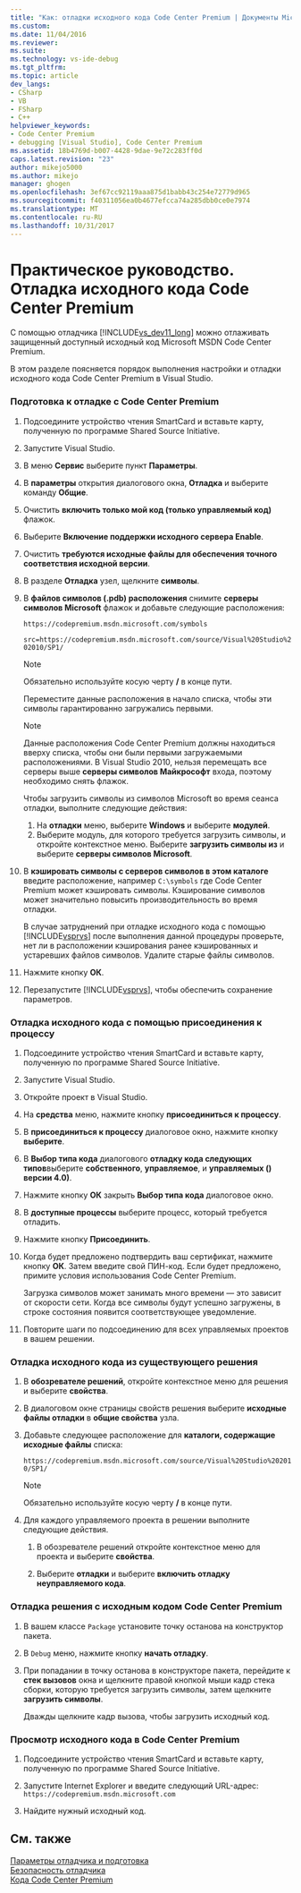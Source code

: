 ```yaml
---
title: "Как: отладки исходного кода Code Center Premium | Документы Microsoft"
ms.custom: 
ms.date: 11/04/2016
ms.reviewer: 
ms.suite: 
ms.technology: vs-ide-debug
ms.tgt_pltfrm: 
ms.topic: article
dev_langs:
- CSharp
- VB
- FSharp
- C++
helpviewer_keywords:
- Code Center Premium
- debugging [Visual Studio], Code Center Premium
ms.assetid: 18b4769d-b007-4428-9dae-9e72c283ff0d
caps.latest.revision: "23"
author: mikejo5000
ms.author: mikejo
manager: ghogen
ms.openlocfilehash: 3ef67cc92119aaa875d1babb43c254e72779d965
ms.sourcegitcommit: f40311056ea0b4677efcca74a285dbb0ce0e7974
ms.translationtype: MT
ms.contentlocale: ru-RU
ms.lasthandoff: 10/31/2017
---
```

# <a name="how-to-debug-with-code-center-premium-source"></a>Практическое руководство. Отладка исходного кода Code Center Premium
С помощью отладчика [!INCLUDE[vs_dev11_long](../data-tools/includes/vs_dev11_long_md.md)] можно отлаживать защищенный доступный исходный код Microsoft MSDN Code Center Premium.  
  
 В этом разделе поясняется порядок выполнения настройки и отладки исходного кода Code Center Premium в Visual Studio.  
  
### <a name="to-prepare-for-debugging-with-code-center-premium"></a>Подготовка к отладке с Code Center Premium  
  
1.  Подсоедините устройство чтения SmartCard и вставьте карту, полученную по программе Shared Source Initiative.  
  
2.  Запустите Visual Studio.  
  
3.  В меню **Сервис** выберите пункт **Параметры**.  
  
4.  В **параметры** открытия диалогового окна, **Отладка** и выберите команду **Общие**.  
  
5.  Очистить **включить только мой код (только управляемый код)** флажок.  
  
6.  Выберите **Включение поддержки исходного сервера Enable**.  
  
7.  Очистить **требуются исходные файлы для обеспечения точного соответствия исходной версии**.  
  
8.  В разделе **Отладка** узел, щелкните **символы**.  
  
9. В **файлов символов (.pdb) расположения** снимите **серверы символов Microsoft** флажок и добавьте следующие расположения:  
  
     `https://codepremium.msdn.microsoft.com/symbols`  
  
     `src=https://codepremium.msdn.microsoft.com/source/Visual%20Studio%202010/SP1/`  
  
    > [!NOTE]
    >  Обязательно используйте косую черту **/**  в конце пути.  
  
     Переместите данные расположения в начало списка, чтобы эти символы гарантированно загружались первыми.  
  
    > [!NOTE]
    >  Данные расположения Code Center Premium должны находиться вверху списка, чтобы они были первыми загружаемыми расположениями. В Visual Studio 2010, нельзя перемещать все серверы выше **серверы символов Майкрософт** входа, поэтому необходимо снять флажок.  
    >   
    >  Чтобы загрузить символы из символов Microsoft во время сеанса отладки, выполните следующие действия:  
    >   
    >  1.  На **отладки** меню, выберите **Windows** и выберите **модулей**.  
    > 2.  Выберите модуль, для которого требуется загрузить символы, и откройте контекстное меню. Выберите **загрузить символы из** и выберите **серверы символов Microsoft**.  
  
10. В **кэшировать символы с серверов символов в этом каталоге** введите расположение, например `C:\symbols` где Code Center Premium может кэшировать символы. Кэширование символов может значительно повысить производительность во время отладки.  
  
     В случае затруднений при отладке исходного кода с помощью [!INCLUDE[vsprvs](../code-quality/includes/vsprvs_md.md)] после выполнения данной процедуры проверьте, нет ли в расположении кэширования ранее кэшированных и устаревших файлов символов. Удалите старые файлы символов.  
  
11. Нажмите кнопку **ОК**.  
  
12. Перезапустите [!INCLUDE[vsprvs](../code-quality/includes/vsprvs_md.md)], чтобы обеспечить сохранение параметров.  
  
### <a name="to-debug-your-source-code-using-attach-to-process"></a>Отладка исходного кода с помощью присоединения к процессу  
  
1.  Подсоедините устройство чтения SmartCard и вставьте карту, полученную по программе Shared Source Initiative.  
  
2.  Запустите Visual Studio.  
  
3.  Откройте проект в Visual Studio.  
  
4.  На **средства** меню, нажмите кнопку **присоединиться к процессу**.  
  
5.  В **присоединиться к процессу** диалоговое окно, нажмите кнопку **выберите**.  
  
6.  В **Выбор типа кода** диалогового **отладку кода следующих типов**выберите **собственного**, **управляемое**, и **управляемых () версии 4.0)**.  
  
7.  Нажмите кнопку **ОК** закрыть **Выбор типа кода** диалоговое окно.  
  
8.  В **доступные процессы** выберите процесс, который требуется отладить.  
  
9. Нажмите кнопку **Присоединить**.  
  
10. Когда будет предложено подтвердить ваш сертификат, нажмите кнопку **ОК**. Затем введите свой ПИН-код. Если будет предложено, примите условия использования Code Center Premium.  
  
     Загрузка символов может занимать много времени — это зависит от скорости сети. Когда все символы будут успешно загружены, в строке состояния появится соответствующее уведомление.  
  
11. Повторите шаги по подсоединению для всех управляемых проектов в вашем решении.  
  
### <a name="to-debug-source-code-from-an-existing-solution"></a>Отладка исходного кода из существующего решения  
  
1.  В **обозревателе решений**, откройте контекстное меню для решения и выберите **свойства**.  
  
2.  В диалоговом окне страницы свойств решения выберите **исходные файлы отладки** в **общие свойства** узла.  
  
3.  Добавьте следующее расположение для **каталоги, содержащие исходные файлы** списка:  
  
     `https://codepremium.msdn.microsoft.com/source/Visual%20Studio%202010/SP1/`  
  
    > [!NOTE]
    >  Обязательно используйте косую черту **/**  в конце пути.  
  
4.  Для каждого управляемого проекта в решении выполните следующие действия.  
  
    1.  В обозревателе решений откройте контекстное меню для проекта и выберите **свойства**.  
  
    2.  Выберите **отладки** и выберите **включить отладку неуправляемого кода**.  
  
### <a name="to-debug-your-solution-with-code-center-premium-source"></a>Отладка решения с исходным кодом Code Center Premium  
  
1.  В вашем классе `Package` установите точку останова на конструктор пакета.  
  
2.  В `Debug` меню, нажмите кнопку **начать отладку**.  
  
3.  При попадании в точку останова в конструкторе пакета, перейдите к **стек вызовов** окна и щелкните правой кнопкой мыши кадр стека сборки, которую требуется загрузить символы, затем щелкните **загрузить символы**.  
  
     Дважды щелкните кадр вызова, чтобы загрузить исходный код.  
  
### <a name="to-browse-source-code-on-code-center-premium"></a>Просмотр исходного кода в Code Center Premium  
  
1.  Подсоедините устройство чтения SmartCard и вставьте карту, полученную по программе Shared Source Initiative.  
  
2.  Запустите Internet Explorer и введите следующий URL-адрес: `https://codepremium.msdn.microsoft.com`  
  
3.  Найдите нужный исходный код.  
  
## <a name="see-also"></a>См. также  
 [Параметры отладчика и подготовка](../debugger/debugger-settings-and-preparation.md)   
 [Безопасность отладчика](../debugger/debugger-security.md)   
 [Кода Code Center Premium](http://www.microsoft.com/resources/sharedsource/ccp.mspx)